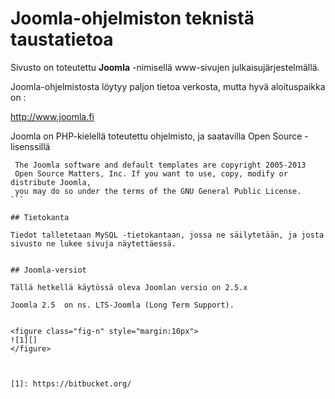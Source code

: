 # Joomla-ohjelmiston teknistä taustatietoa

Sivusto on toteutettu **Joomla** -nimisellä www-sivujen julkaisujärjestelmällä.

Joomla-ohjelmistosta löytyy paljon tietoa verkosta, mutta hyvä aloituspaikka on :

<http://www.joomla.fi>

Joomla on PHP-kielellä toteutettu ohjelmisto, ja saatavilla Open Source -lisenssillä

````
 The Joomla software and default templates are copyright 2005-2013
 Open Source Matters, Inc. If you want to use, copy, modify or distribute Joomla,
 you may do so under the terms of the GNU General Public License.
```

## Tietokanta

Tiedot talletetaan MySQL -tietokantaan, jossa ne säilytetään, ja josta sivusto ne lukee sivuja näytettäessä.


## Joomla-versiot

Tällä hetkellä käytössä oleva Joomlan versio on 2.5.x

Joomla 2.5  on ns. LTS-Joomla (Long Term Support).


<figure class="fig-n" style="margin:10px">
![1][]
</figure>



[1]: https://bitbucket.org/


